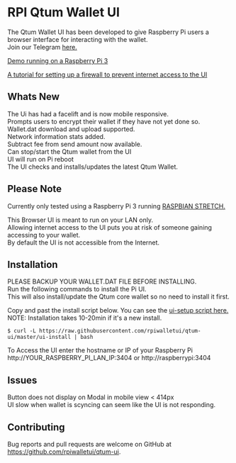 # RPI Qtum Wallet UI  
The Qtum Wallet UI has been developed to give Raspberry Pi users a browser interface for interacting with the wallet.  
Join our Telegram [here.](https://t.me/joinchat/FvYLc1FTsk6qg_wuN9WF8A)

[Demo running on a Raspberry Pi 3](http://110.145.75.228:5000/)  

[A tutorial for setting up a firewall to prevent internet access to the UI](https://steemit.com/qtum/@trevsadev/raspberry-pi-3-firewall-tutorial-for-the-qtum-pi-user-interface-https-github-com-rpiwalletui-qtum-ui-releases)

## Whats New  
The Ui has had a facelift and is now mobile responsive.  
Prompts users to encrypt their wallet if they have not yet done so.  
Wallet.dat download and upload supported.  
Network information stats added.  
Subtract fee from send amount now available.  
Can stop/start the Qtum wallet from the UI  
UI will run on Pi reboot  
The UI checks and installs/updates the latest Qtum Wallet.  

## Please Note  
Currently only tested using a Raspberry Pi 3 running [RASPBIAN STRETCH.](https://www.raspberrypi.org/downloads/raspbian/)

This Browser UI is meant to run on your LAN only.  
Allowing internet access to the UI puts you at risk of someone gaining accessing to your wallet.  
By default the UI is not accessible from the Internet.  

## Installation  
PLEASE BACKUP YOUR WALLET.DAT FILE BEFORE INSTALLING.  
Run the following commands to install the Pi UI.  
This will also install/update the Qtum core wallet so no need to install it first.   

Copy and past the install script below.
You can see the [ui-setup script here.](https://github.com/rpiwalletui/qtum-ui/blob/master/ui-install)  
NOTE: Installation takes 10-20min if it's a new install.
```
$ curl -L https://raw.githubusercontent.com/rpiwalletui/qtum-ui/master/ui-install | bash
```
To Access the UI enter the hostname or IP of your Raspberry Pi  
http://YOUR_RASPBERRY_PI_LAN_IP:3404 or http://raspberrypi:3404

## Issues
Button does not display on Modal in mobile view  < 414px  
UI slow when wallet is scyncing can seem like the UI is not responding.  

## Contributing

Bug reports and pull requests are welcome on GitHub at https://github.com/rpiwalletui/qtum-ui.  
